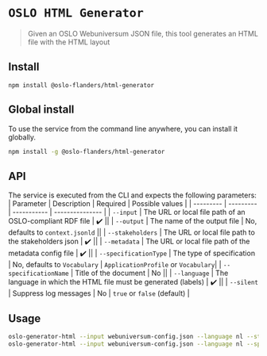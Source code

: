 # `OSLO HTML Generator`

> Given an OSLO Webuniversum JSON file, this tool generates an HTML file with the HTML layout

## Install

```
npm install @oslo-flanders/html-generator
```

## Global install

To use the service from the command line anywhere, you can install it globally.

```bash
npm install -g @oslo-flanders/html-generator
```

## API

The service is executed from the CLI and expects the following parameters:
| Parameter | Description | Required | Possible values |
| --------- | --------- | ----------- | --------------- |
| `--input` | The URL or local file path of an OSLO-compliant RDF file | :heavy_check_mark: ||
| `--output` | The name of the output file | No, defaults to `context.jsonld` ||
| `--stakeholders` | The URL or local file path to the stakeholders json | :heavy_check_mark: ||
| `--metadata` | The URL or local file path of the metadata config file | :heavy_check_mark: ||
| `--specificationType` | The type of specification | No, defaults to `Vocabulary` | `ApplicationProfile` or `Vocabulary`|
| `--specificationName` | Title of the document | No ||
| `--language` | The language in which the HTML file must be generated (labels) | :heavy_check_mark: ||
| `--silent` | Suppress log messages | No | `true` or `false` (default) |

## Usage

```bash
oslo-generator-html --input webuniversum-config.json --language nl --stakeholders stakeholders.json --metadata metadata.json
oslo-generator-html --input webuniversum-config.json --language nl --specificationType ApplicationProfile --specificationName "OSLO-Verkeersmetingen" --stakeholders stakeholders.json --metadata metadata.json
```
